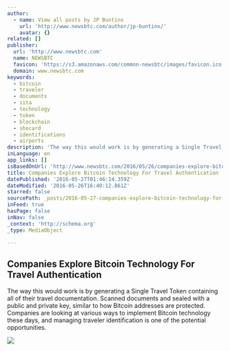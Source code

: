 ```yaml
---
author:
  - name: View all posts by JP Buntinx
    url: 'http://www.newsbtc.com/author/jp-buntinx/'
    avatar: {}
related: []
publisher:
  url: 'http://www.newsbtc.com'
  name: NEWSBTC
  favicon: 'https://s3.amazonaws.com/common-newsbtc/images/favicon.ico'
  domain: www.newsbtc.com
keywords:
  - bitcoin
  - traveler
  - documents
  - sita
  - technology
  - token
  - blockchain
  - shocard
  - identifications
  - airports
description: 'The way this would work is by generating a Single Travel Token containing all of their travel documentation. Scanned documents and sealed with a public and private key, similar to how Bitcoin addresses are protected. Companies are looking at various ways to implement Bitcoin technology these days, and managing traveler identification is one of the potential opportunities.'
inLanguage: en
app_links: []
isBasedOnUrl: 'http://www.newsbtc.com/2016/05/26/companies-explore-bitcoin-technology-travel-authentication/'
title: Companies Explore Bitcoin Technology For Travel Authentication
datePublished: '2016-05-27T01:46:14.359Z'
dateModified: '2016-05-26T16:40:12.861Z'
starred: false
sourcePath: _posts/2016-05-27-companies-explore-bitcoin-technology-for-travel-authenticati.md
inFeed: true
hasPage: false
inNav: false
_context: 'http://schema.org'
_type: MediaObject

---
```

<article style=""><h1>Companies Explore Bitcoin Technology For Travel Authentication</h1><p>The way this would work is by generating a Single Travel Token containing all of their travel documentation. Scanned documents and sealed with a public and private key, similar to how Bitcoin addresses are protected. Companies are looking at various ways to implement Bitcoin technology these days, and managing traveler identification is one of the potential opportunities.</p><img src="http://s3.amazonaws.com/main-newsbtc-images/2016/05/26132504/Companies-Explore-Bitcoin-Technology-For-Travel-Authentication.jpg" /></article>